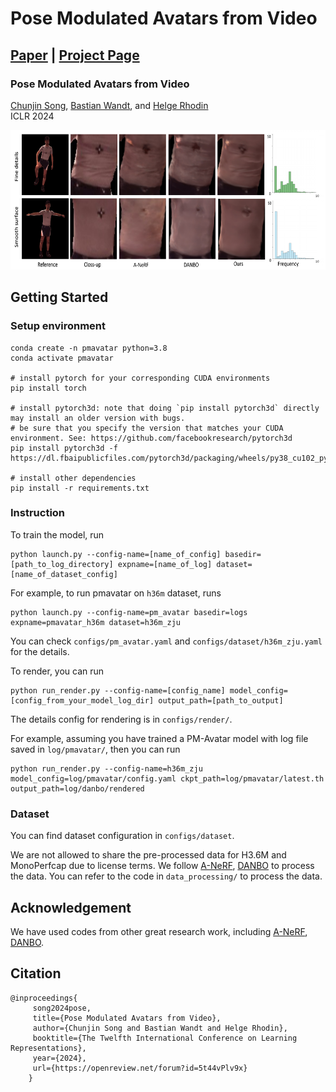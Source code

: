 # Pose Modulated Avatars from Video

## [Paper](https://openreview.net/pdf?id=5t44vPlv9x) | [Project Page](https://chunjinsong.github.io/pmavatar/)

### Pose Modulated Avatars from Video
[Chunjin Song](https://chunjinsong.github.io/), [Bastian Wandt](https://bastianwandt.de/), and [Helge Rhodin](http://helge.rhodin.de/) \
ICLR 2024

<img src="imgs/teaser.jpg" width="800" height="223"/> 

## Getting Started
### Setup environment
```
conda create -n pmavatar python=3.8
conda activate pmavatar

# install pytorch for your corresponding CUDA environments
pip install torch

# install pytorch3d: note that doing `pip install pytorch3d` directly may install an older version with bugs.
# be sure that you specify the version that matches your CUDA environment. See: https://github.com/facebookresearch/pytorch3d
pip install pytorch3d -f https://dl.fbaipublicfiles.com/pytorch3d/packaging/wheels/py38_cu102_pyt190/download.html

# install other dependencies
pip install -r requirements.txt

```

### Instruction

To train the model, run
```
python launch.py --config-name=[name_of_config] basedir=[path_to_log_directory] expname=[name_of_log] dataset=[name_of_dataset_config]
```

For example, to run pmavatar on `h36m` dataset, runs
```
python launch.py --config-name=pm_avatar basedir=logs expname=pmavatar_h36m dataset=h36m_zju
```
You can check `configs/pm_avatar.yaml` and `configs/dataset/h36m_zju.yaml` for the details.



To render, you can run
```
python run_render.py --config-name=[config_name] model_config=[config_from_your_model_log_dir] output_path=[path_to_output]
```
The details config for rendering is in `configs/render/`.

For example, assuming you have trained a PM-Avatar model with log file saved in `log/pmavatar/`, then you can run
```
python run_render.py --config-name=h36m_zju model_config=log/pmavatar/config.yaml ckpt_path=log/pmavatar/latest.th output_path=log/danbo/rendered
```

### Dataset

You can find dataset configuration in `configs/dataset`.

We are not allowed to share the pre-processed data for H3.6M and MonoPerfcap due to license terms. We follow [A-NeRF](https://github.com/LemonATsu/A-NeRF), [DANBO](https://github.com/LemonATsu/DANBO-pytorch)
to process the data. You can refer to the code in `data_processing/` to process the data.

## Acknowledgement
We have used codes from other great research work, including [A-NeRF](https://github.com/LemonATsu/A-NeRF), [DANBO](https://github.com/LemonATsu/DANBO-pytorch).

## Citation
```
@inproceedings{
     song2024pose,
     title={Pose Modulated Avatars from Video},
     author={Chunjin Song and Bastian Wandt and Helge Rhodin},
     booktitle={The Twelfth International Conference on Learning Representations},
     year={2024},
     url={https://openreview.net/forum?id=5t44vPlv9x}
    }
```